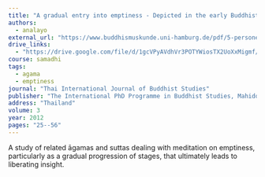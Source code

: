 ```yaml
---
title: "A gradual entry into emptiness - Depicted in the early Buddhist discourses"
authors:
  - analayo
external_url: "https://www.buddhismuskunde.uni-hamburg.de/pdf/5-personen/analayo/gradual-emptiness.pdf"
drive_links:
  - "https://drive.google.com/file/d/1gcVPyAVdhVr3POTYWiosTX2UoXxMigmf/view?usp=sharing"
course: samadhi
tags:
  - agama
  - emptiness
journal: "Thai International Journal of Buddhist Studies"
publisher: "The International PhD Programme in Buddhist Studies, Mahidol University"
address: "Thailand"
volume: 3
year: 2012
pages: "25--56"
---
```


A study of related āgamas and suttas dealing with meditation on emptiness, particularly as a gradual progression of stages, that ultimately leads to liberating insight. 
